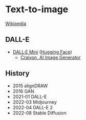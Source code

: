 # Text-to-image
[Wikipedia](https://en.wikipedia.org/wiki/Text-to-image_model)

## DALL-E
- [DALL·E Mini](https://github.com/borisdayma/dalle-mini) ([Hugging Face](https://huggingface.co/spaces/dalle-mini/dalle-mini))
  - [Craiyon, AI Image Generator](https://www.craiyon.com/)

## History
- 2015 alignDRAW
- 2016 GAN
- 2021-01 DALL-E
- 2022-03 Midjourney
- 2022-04 DALL-E 2
- 2022-08 Stable Diffusion
